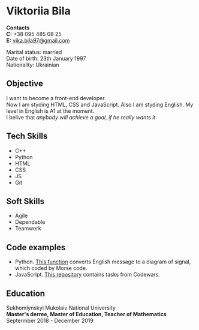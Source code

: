 # Viktoriia Bila 

**Contacts** \
**C:** +38 095 485 08 25 \
**E:** vika.bila97@gmail.com 

Marital status: married \
Date of birth: 23th January 1997 \
Nationality: Ukrainian

## Objective
I want to become a front-end developer. \
Now I am styding HTML, CSS and JavaScript. Also I am styding English. My level in English is A1 at the moment.\
I belive that *anybody will achieve a goal, if he really wants it*. 

## Tech Skills
  * C++
  * Python
  * HTML
  * CSS
  * JS
  * Git

## Soft Skills
  * Agile
  * Dependable
  * Teamwork

## Code examples 
  * Python. [This function][1] converts English message to a diagram of signal, which coded by Morse code.
  * JavaScript. [This repository][2] contains tasks from Codewars.

## Education
Sukhomlynskyi Mukolaiv National University \
**Master's derree, Master of Education, Teacher of Mathematics** \
Septermber 2018 - December 2019 

[1]: https://github.com/ViktoriiaBila/basic-python/blob/main/PZ6/lab6_2.py
[2]: https://github.com/ViktoriiaBila/tasks-from-codewars
